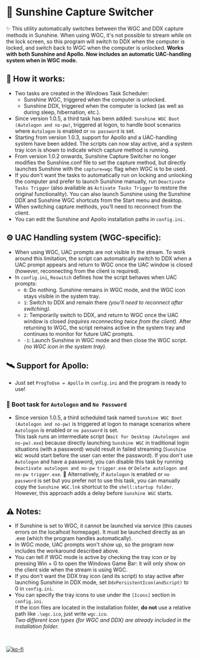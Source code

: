 # 🔄 Sunshine Capture Switcher 
✨ This utility automatically switches between the WGC and DDX capture methods in Sunshine.
When using WGC, it's not possible to stream while on the lock screen, so this program will switch to DDX when the computer is locked, and switch back to WGC when the computer is unlocked.
**Works with both Sunshine and Apollo. Now includes an automatic UAC-handling system when in WGC mode.**

## 🚀 How it works:
- Two tasks are created in the Windows Task Scheduler:
  - Sunshine WGC, triggered when the computer is unlocked.
  - Sunshine DDX, triggered when the computer is locked (as well as during sleep, hibernation, etc.).
- Since version 1.0.5, a third task has benn added: `Sunshine WGC Boot (Autologon and no-pw)`, triggered at logon, to handle boot scenarios where `Autologon` is enabled or `no password` is set.
- Starting from version 1.0.3, support for Apollo and a UAC-handling system have been added. The scripts can now stay active, and a system tray icon is shown to indicate which capture method is running. 
- From version 1.0.2 onwards, Sunshine Capture Switcher no longer modifies the Sunshine.conf file to set the capture method, but directly launches Sunshine with the `capture=wgc` flag when WGC is to be used.
- If you don't want the tasks to automatically run on locking and unlocking the computer and prefer to launch Sunshine manually, run `Deactivate Tasks Trigger` (also available as `Activate Tasks Trigger` to restore the original functionality). You can also launch Sunshine using the Sunshine DDX and Sunshine WGC shortcuts from the Start menu and desktop.
- When switching capture methods, you’ll need to reconnect from the client.
- You can edit the Sunshine and Apollo installation paths in `config.ini.`  

## ⚙️ UAC Handling system (WGC-specific):
- When using WGC, UAC prompts are not visible in the stream. To work around this limitation, the script can automatically switch to DDX when a UAC prompt appears and return to WGC once the UAC window is closed (however, reconnecting from the client is required).
- In `config.ini`, `Reswitch` defines how the script behaves when UAC prompts:
   - `0`: Do nothing. Sunshine remains in WGC mode, and the WGC icon stays visible in the system tray.
   - `1`: Switch to DDX and remain there *(you’ll need to reconnect after switching).*
   - `2`: Temporarily switch to DDX, and return to WGC once the UAC window is closed *(requires reconnecting twice from the client).* ‎‎‎‎After returning to WGC, the script remains active in the system tray and continues to monitor for future UAC prompts. 
   - `-1`: Launch Sunshine in WGC mode and then close the WGC script. *(no WGC icon in the system tray).*

## 🛰️ Support for Apollo:
- Just set `ProgToUse = Apollo` in `config.ini` and the program is ready to use!

### 🔧 Boot task for `Autologon` and `No Password`
- Since version 1.0.5, a third scheduled task named `Sunshine WGC Boot (Autologon and no-pw)` is triggered at logon to manage scenarios where `Autologon` is enabled or `no password` is set.  
This task runs an intermediate script (`Wait for Desktop (Autologon and no-pw).exe`) because directly launching `Sunshine WGC` in traditional login situations (with a password) would result in failed streaming (`Sunshine WGC` would start before the user can enter the password). 
If you don't use `Autologon` and have a password, you can disable this task by running `Deactivate autologon and no-pw trigger.exe` or `Delete autologon and no-pw trigger.exe`.
🔁 Alternatively, if `Autologon` is enabled or `no password` is set but you prefer not to use this task, you can manually copy the `Sunshine WGC.lnk` shortcut to the `shell:startup folder`. However, this approach adds a delay before `Sunshine WGC` starts.

  
## ⚠️ Notes:
- If Sunshine is set to WGC, it cannot be launched via service (this causes errors on the localhost homepage). It must be launched directly as an .exe (which the program handles automatically).
- In WGC mode, UAC prompts won't show up, so the program now includes the workaround described above.
- You can tell if WGC mode is active by checking the tray icon or by pressing Win + G to open the Windows Game Bar: it will only show on the client side when the stream is using WGC.
- If you don't want the DDX tray icon (and its script) to stay active after launching Sunshine in DDX mode, set `DdxPersistentIcon(andScript)` to 0 in `config.ini`.
- You can specify the tray icons to use under the `[Icons]` section in `config.ini`.  
  If the icon files are located in the installation folder, **do not** use a relative path like `.\wgc.ico`, just write `wgc.ico`.  
  *Two different icon types (for WGC and DDX) are already included in the installation folder.*
<br>

[![ko-fi](https://ko-fi.com/img/githubbutton_sm.svg)](https://ko-fi.com/E1E214R1KB)
